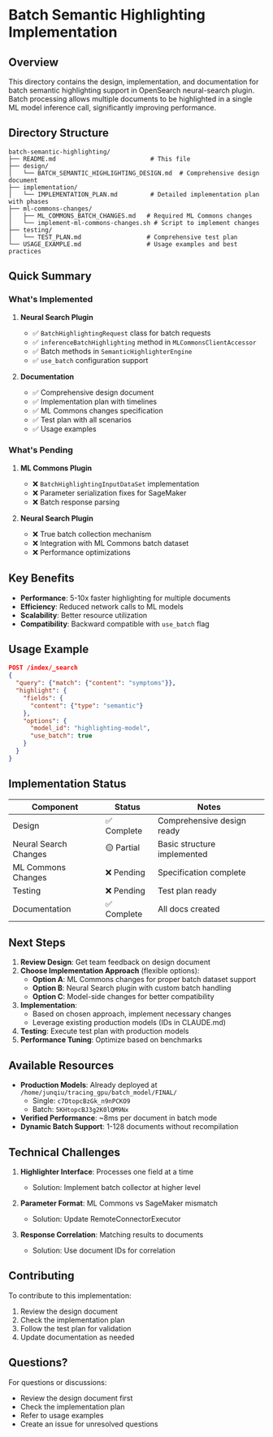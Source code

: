 # Batch Semantic Highlighting Implementation

## Overview

This directory contains the design, implementation, and documentation for batch semantic highlighting support in OpenSearch neural-search plugin. Batch processing allows multiple documents to be highlighted in a single ML model inference call, significantly improving performance.

## Directory Structure

```
batch-semantic-highlighting/
├── README.md                          # This file
├── design/
│   └── BATCH_SEMANTIC_HIGHLIGHTING_DESIGN.md  # Comprehensive design document
├── implementation/
│   └── IMPLEMENTATION_PLAN.md         # Detailed implementation plan with phases
├── ml-commons-changes/
│   ├── ML_COMMONS_BATCH_CHANGES.md   # Required ML Commons changes
│   └── implement-ml-commons-changes.sh # Script to implement changes
├── testing/
│   └── TEST_PLAN.md                  # Comprehensive test plan
└── USAGE_EXAMPLE.md                  # Usage examples and best practices
```

## Quick Summary

### What's Implemented

1. **Neural Search Plugin**
   - ✅ `BatchHighlightingRequest` class for batch requests
   - ✅ `inferenceBatchHighlighting` method in `MLCommonsClientAccessor`
   - ✅ Batch methods in `SemanticHighlighterEngine`
   - ✅ `use_batch` configuration support

2. **Documentation**
   - ✅ Comprehensive design document
   - ✅ Implementation plan with timelines
   - ✅ ML Commons changes specification
   - ✅ Test plan with all scenarios
   - ✅ Usage examples

### What's Pending

1. **ML Commons Plugin**
   - ❌ `BatchHighlightingInputDataSet` implementation
   - ❌ Parameter serialization fixes for SageMaker
   - ❌ Batch response parsing

2. **Neural Search Plugin**
   - ❌ True batch collection mechanism
   - ❌ Integration with ML Commons batch dataset
   - ❌ Performance optimizations

## Key Benefits

- **Performance**: 5-10x faster highlighting for multiple documents
- **Efficiency**: Reduced network calls to ML models
- **Scalability**: Better resource utilization
- **Compatibility**: Backward compatible with `use_batch` flag

## Usage Example

```json
POST /index/_search
{
  "query": {"match": {"content": "symptoms"}},
  "highlight": {
    "fields": {
      "content": {"type": "semantic"}
    },
    "options": {
      "model_id": "highlighting-model",
      "use_batch": true
    }
  }
}
```

## Implementation Status

| Component | Status | Notes |
|-----------|--------|-------|
| Design | ✅ Complete | Comprehensive design ready |
| Neural Search Changes | 🟡 Partial | Basic structure implemented |
| ML Commons Changes | ❌ Pending | Specification complete |
| Testing | ❌ Pending | Test plan ready |
| Documentation | ✅ Complete | All docs created |

## Next Steps

1. **Review Design**: Get team feedback on design document
2. **Choose Implementation Approach** (flexible options):
   - **Option A**: ML Commons changes for proper batch dataset support
   - **Option B**: Neural Search plugin with custom batch handling
   - **Option C**: Model-side changes for better compatibility
3. **Implementation**:
   - Based on chosen approach, implement necessary changes
   - Leverage existing production models (IDs in CLAUDE.md)
4. **Testing**: Execute test plan with production models
5. **Performance Tuning**: Optimize based on benchmarks

## Available Resources

- **Production Models**: Already deployed at `/home/junqiu/tracing_gpu/batch_model/FINAL/`
  - Single: `c7DtopcBzGk_n9nPCKO9`
  - Batch: `5KHtopcBJ3g2K0lQM9Nx`
- **Verified Performance**: ~8ms per document in batch mode
- **Dynamic Batch Support**: 1-128 documents without recompilation

## Technical Challenges

1. **Highlighter Interface**: Processes one field at a time
   - Solution: Implement batch collector at higher level

2. **Parameter Format**: ML Commons vs SageMaker mismatch
   - Solution: Update RemoteConnectorExecutor

3. **Response Correlation**: Matching results to documents
   - Solution: Use document IDs for correlation

## Contributing

To contribute to this implementation:

1. Review the design document
2. Check the implementation plan
3. Follow the test plan for validation
4. Update documentation as needed

## Questions?

For questions or discussions:
- Review the design document first
- Check the implementation plan
- Refer to usage examples
- Create an issue for unresolved questions